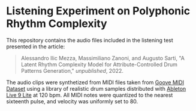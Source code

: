# Listening Experiment on Polyphonic Rhythm Complexity

This repository contains the audio files included in the listening test presented in the article: 

 > Alessandro Ilic Mezza, Massimiliano Zanoni, and Augusto Sarti, "A Latent Rhythm Complexity Model for Attribute-Controlled Drum Patterns Generation," _unpublished_, 2022.

The audio clips were synthetized from MIDI files taken from [Goove MIDI Dataset](https://magenta.tensorflow.org/datasets/groove) using a library of realistic drum samples distributed with [Ableton Live 9 Lite](https://www.ableton.com/en/) at 120 bpm. All MIDI notes were quantized to the nearest sixteenth pulse, and velocity was uniformly set to 80.
